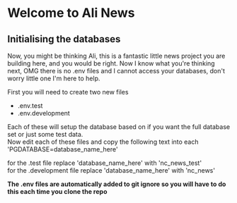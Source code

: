 # Welcome to Ali News 

## Initialising the databases

Now, you might be thinking Ali, this is a fantastic little news project you are building here, and you would be right. Now I know what you're thinking next, OMG there is no .env files and I cannot access your databases, don't worry little one I'm here to help.

First you will need to create two new files
* .env.test
* .env.development

Each of these will setup the database based on if you want the full database set or just some test data.\
Now edit each of these files and copy the following text into each 'PGDATABASE=database_name_here'

for the .test file replace 'database_name_here' with 'nc_news_test'\
for the .development file replace 'database_name_here' with 'nc_news'

**The .env files are automatically added to git ignore so you will have to do this each time you clone the repo**

